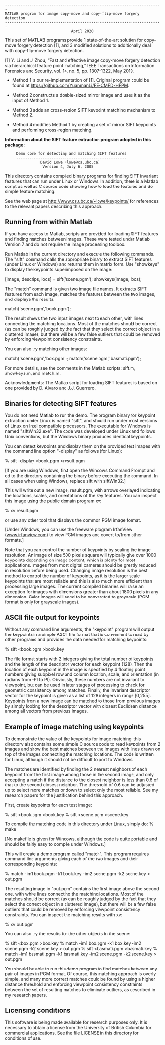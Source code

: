     -----------------------------------------------------------------------
    MATLAB program for image copy-move and copy-flip-move forgery detection 
    -----------------------------------------------------------------------
                                  April 2020

This set of MATLAB programs provide 1 state-of-the-art solution for copy-move forgery detection [1], and 3 modified solutions to additionally deal with copy-flip-move forgery detection.  

[1] Y. Li and J. Zhou, “Fast and effective image copy-move forgery detection via hierarchical feature point matching,” IEEE Transactions on Information Forensics and Security, vol. 14, no. 5, pp. 1307–1322, May 2019.

* Method 1 is our re-implementation of [1]. Original program could be found at https://github.com/YuanmanLi/FE-CMFD-HFPM.

* Method 2 constructs a double-sized mirror image and uses it as the input of Method 1.

* Method 3 adds an cross-region SIFT keypoint matching mechanism to Method 2.

* Method 4 modifies Method 1 by creating a set of mirror SIFT keypoints and performing cross-region matching.


**Information about the SIFT feature extraction program adopted in this package:** 

         Demo code for detecting and matching SIFT features
         --------------------------------------------------
                    David Lowe (lowe@cs.ubc.ca)
                     Version 4, July 6, 2005


This directory contains compiled binary programs for finding SIFT
invariant features that can run under Linux or Windows.  In addition,
there is a Matlab script as well as C source code showing how to load
the features and do simple feature matching.

See the web page at 
  http://www.cs.ubc.ca/~lowe/keypoints/ 
for references to the relevant papers describing this approach.


Running from within Matlab
--------------------------

If you have access to Matlab, scripts are provided for loading SIFT
features and finding matches between images.  These were tested under
Matlab Version 7 and do not require the image processing toolbox.

Run Matlab in the current directory and execute the following
commands.  The "sift" command calls the appropriate binary to extract
SIFT features (under Linux or Windows) and returns them in matrix
form.  Use "showkeys" to display the keypoints superimposed on the
image:

  [image, descrips, locs] = sift('scene.pgm');
  showkeys(image, locs);

The "match" command is given two image file names.  It extracts SIFT
features from each image, matches the features between the two images,
and displays the results.

  match('scene.pgm','book.pgm');

The result shows the two input images next to each other, with lines
connecting the matching locations.  Most of the matches should be
correct (as can be roughly judged by the fact that they select the
correct object in a cluttered image), but there will be a few false
outliers that could be removed by enforcing viewpoint consistency
constraints.

You can also try matching other images:

  match('scene.pgm','box.pgm');
  match('scene.pgm','basmati.pgm');

For more details, see the comments in the Matlab scripts: sift.m,
showkeys.m, and match.m.

Acknowledgments: The Matlab script for loading SIFT features is based
on one provided by D. Alvaro and J.J. Guerrero.


Binaries for detecting SIFT features
------------------------------------

You do not need Matlab to run the demo.  The program binary for
keypoint extraction under Linux is named "sift", and should run under
most versions of Linux on Intel compatible processors.  The executable
for Windows is named "siftWin32.exe".  The code was developed under
Linux and follows Unix conventions, but the Windows binary produces
identical keypoints.

You can detect keypoints and display them on the provided test images
with the command line option "-display" as follows (for Linux):

% sift -display <book.pgm >result.pgm

[If you are using Windows, first open the Windows Command Prompt and
cd to the directory containing the binary before executing the
command.  In all cases when using Windows, replace sift with
siftWin32.]

This will write out a new image, result.pgm, with arrows overlayed
indicating the locations, scales, and orientations of the key
features.  You can inspect this image using the public domain program xv:

% xv result.pgm

or use any other tool that displays the common PGM image format.  

[Under Windows, you can use the freeware program IrfanView (www.irfanview.com)
to view PGM images and covert to/from other formats.]

Note that you can control the number of keypoints by scaling the image
resolution.  An image of size 500 pixels square will typically give
over 1000 keypoints depending on image content, which is plenty for
most applications.  Images from most digital cameras should be greatly
reduced in resolution before being used.  Changing image resolution is
the best method to control the number of keypoints, as it is the
larger scale keypoints that are most reliable and this is also much
more efficient than processing large images.  The current compiled
binaries will raise an exception for images with dimensions greater
than about 1800 pixels in any dimension.  Color images will need to
be convereted to grayscale (PGM format is only for grayscale images).


ASCII file output for keypoints
-------------------------------

Without any command line arguments, the "keypoint" program will
output the keypoints in a simple ASCII file format that
is convenient to read by other programs and provides the data needed
for matching keypoints:

% sift <book.pgm >book.key

The file format starts with 2 integers giving the total number of
keypoints and the length of the descriptor vector for each keypoint
(128). Then the location of each keypoint in the image is specified by
4 floating point numbers giving subpixel row and column location,
scale, and orientation (in radians from -PI to PI).  Obviously, these
numbers are not invariant to viewpoint, but can be used in later
stages of processing to check for geometric consistency among matches.
Finally, the invariant descriptor vector for the keypoint is given as
a list of 128 integers in range [0,255].  Keypoints from a new image
can be matched to those from previous images by simply looking for the
descriptor vector with closest Euclidean distance among all vectors
from previous images.


Example of image matching using keypoints
-----------------------------------------

To demonstrate the value of the keypoints for image matching, this
directory also contains some simple C source code to read keypoints from
2 images and show the best matches between the images with lines drawn
on top of the images connecting the matching locations.  The code is
written for Linux, although it should not be difficult to port to Windows.

The matches are identified by finding the 2 nearest neighbors of each
keypoint from the first image among those in the second image, and
only accepting a match if the distance to the closest neighbor is less
than 0.6 of that to the second closest neighbor.  The threshold of 0.6
can be adjusted up to select more matches or down to select only the
most reliable.  See my research papers for the justification behind
this approach.

First, create keypoints for each test image:

% sift <book.pgm >book.key
% sift <scene.pgm >scene.key

To compile the matching code in this directory under Linux, simply do:
% make

[No makefile is given for Windows, although the code is quite portable
and should be fairly easy to compile under Windows.]

This will create a demo program called "match".  This program
requires command line arguments giving each of the two images and
their corresponding keypoints:

% match -im1 book.pgm -k1 book.key -im2 scene.pgm -k2 scene.key > out.pgm

The resulting image in "out.pgm" contains the first image above the
second one, with white lines connecting the matching locations.  Most
of the matches should be correct (as can be roughly judged by the fact
that they select the correct object in a cluttered image), but there
will be a few false outliers that could be removed by enforcing
viewpoint consistency constraints.  You can inspect the matching
results with xv:

% xv out.pgm

You can also try the results for the other objects in the scene:

% sift <box.pgm >box.key
% match -im1 box.pgm -k1 box.key -im2 scene.pgm -k2 scene.key > out.pgm
% sift <basmati.pgm >basmati.key
% match -im1 basmati.pgm -k1 basmati.key -im2 scene.pgm -k2 scene.key > out.pgm

You should be able to run this demo program to find matches between
any pair of images in PGM format.  Of course, this matching approach
is overly simple, and many more correct matches could be found by
using a higher distance threshold and enforcing viewpoint consistency
constraints between the set of resulting matches to eliminate
outliers, as described in my research papers.


Licensing conditions
--------------------

This software is being made available for research purposes only.  It
is necessary to obtain a license from the University of British
Columbia for commercial applications.  See the file LICENSE in this
directory for conditions of use.

